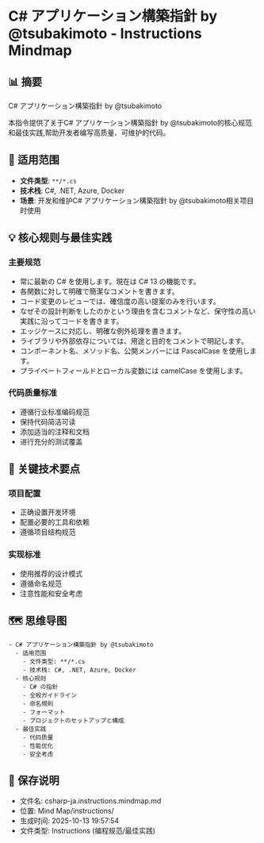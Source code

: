 # C# アプリケーション構築指針 by @tsubakimoto - Instructions Mindmap

## 📊 摘要
C# アプリケーション構築指針 by @tsubakimoto

本指令提供了关于C# アプリケーション構築指針 by @tsubakimoto的核心规范和最佳实践,帮助开发者编写高质量、可维护的代码。

## 🎯 适用范围
- **文件类型**: `**/*.cs`
- **技术栈**: C#, .NET, Azure, Docker
- **场景**: 开发和维护C# アプリケーション構築指針 by @tsubakimoto相关项目时使用

## 💡 核心规则与最佳实践

### 主要规范
- 常に最新の C# を使用します。現在は C# 13 の機能です。
- 各関数に対して明確で簡潔なコメントを書きます。
- コード変更のレビューでは、確信度の高い提案のみを行います。
- なぜその設計判断をしたのかという理由を含むコメントなど、保守性の高い実践に沿ってコードを書きます。
- エッジケースに対応し、明確な例外処理を書きます。
- ライブラリや外部依存については、用途と目的をコメントで明記します。
- コンポーネント名、メソッド名、公開メンバーには PascalCase を使用します。
- プライベートフィールドとローカル変数には camelCase を使用します。

### 代码质量标准
- 遵循行业标准编码规范
- 保持代码简洁可读
- 添加适当的注释和文档
- 进行充分的测试覆盖

## 📝 关键技术要点

### 项目配置
- 正确设置开发环境
- 配置必要的工具和依赖
- 遵循项目结构规范

### 实现标准
- 使用推荐的设计模式
- 遵循命名规范
- 注意性能和安全考虑

## 🗺️ 思维导图

```mindmap
- C# アプリケーション構築指針 by @tsubakimoto
  - 适用范围
    - 文件类型: **/*.cs
    - 技术栈: C#, .NET, Azure, Docker
  - 核心规则
    - C# の指針
    - 全般ガイドライン
    - 命名規則
    - フォーマット
    - プロジェクトのセットアップと構成
  - 最佳实践
    - 代码质量
    - 性能优化
    - 安全考虑
```

## 💾 保存说明
- 文件名: csharp-ja.instructions.mindmap.md
- 位置: Mind Map/instructions/
- 生成时间: 2025-10-13 19:57:54
- 文件类型: Instructions (编程规范/最佳实践)
